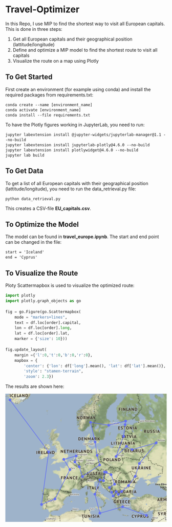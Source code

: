 # Travel-Optimizer

In this Repo, I use MIP to find the shortest way to visit all European capitals. This is done in three steps:

1. Get all European capitals and their geographical position (lattitude/longitude)
2. Define and optimize a MIP model to find the shortest route to visit all capitals
3. Visualize the route on a map using Plotly

## To Get Started

First create an environment (for example using conda) and install the required packages from requirements.txt:

```
conda create --name [environment_name]
conda activate [environment_name]
conda install --file requirements.txt
```

To have the Plotly figures working in JupyterLab, you need to run:

```
jupyter labextension install @jupyter-widgets/jupyterlab-manager@1.1 --no-build
jupyter labextension install jupyterlab-plotly@4.6.0 --no-build
jupyter labextension install plotlywidget@4.6.0 --no-build
jupyter lab build
```

## To Get Data
To get a list of all European capitals with their geographical position (lattitude/longitude), you need to run the data_retrieval.py file:

```
python data_retrieval.py
```

This creates a CSV-file **EU_capitals.csv**.


## To Optimize the Model
The model can be found in **travel_europe.ipynb**.
The start and end point can be changed in the file:

```
start = 'Iceland'
end = 'Cyprus'
```


## To Visualize the Route
Ploty Scattermapbox is used to visualize the optimized route:

```python
import plotly
import plotly.graph_objects as go

fig = go.Figure(go.Scattermapbox(
    mode = "markers+lines",
    text = df.loc[order].capital,
    lon = df.loc[order].long,
    lat = df.loc[order].lat,
    marker = {'size': 10}))

fig.update_layout(
    margin ={'l':0,'t':0,'b':0,'r':0},
    mapbox = {
        'center': {'lon': df['long'].mean(), 'lat': df['lat'].mean()},
        'style': "stamen-terrain",
        'zoom': 2.3})
```
The results are shown here:

![alt text](assets/example.png "Example Route (Iceland-Cyprus)")
